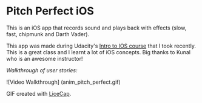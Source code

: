 # Pitch Perfect iOS

This is an iOS app that records sound and plays back with effects (slow, fast, chipmunk and Darth Vader).

This app was made during Udacity's [Intro to IOS course](https://www.udacity.com/course/ud585) that I took recently. This is a great class and I learnt a lot of iOS concepts. Big thanks to Kunal who is an awesome instructor! 

*Walkthrough of user stories:*

![Video Walkthrough] (anim_pitch_perfect.gif)

GIF created with [LiceCap](http://www.cockos.com/licecap/).
